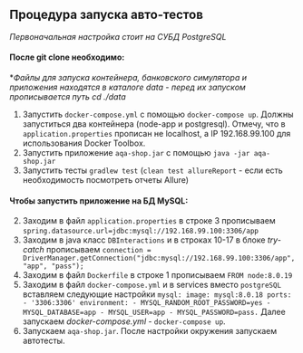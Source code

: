 ## Процедура запуска авто-тестов
_Первоначальная настройка стоит на СУБД PostgreSQL_
#### После git clone необходимо:
*_Файлы для запуска контейнера, банковского симулятора и приложения находятся в каталоге data - перед их запуском прописывается путь cd ./data_
1.  Запустить `docker-compose.yml` с помощью `docker-compose up`. Должны запуститься два контейнера (node-app и postgresql).
Отмечу, что в `application.properties` прописан не localhost, а IP 192.168.99.100 для использования Docker Toolbox. 
2. Запустить приложение `aqa-shop.jar` с помощью `java -jar aqa-shop.jar`
3. Запустить тесты `gradlew test` (`clean test allureReport` - если есть необходимость посмотреть отчеты Allure)

#### Чтобы запустить приложение на БД MySQL:

2. Заходим в файл `application.properties` в строке 3 прописываем `spring.datasource.url=jdbc:mysql://192.168.99.100:3306/app`
3. Заходим в java класс `DBInteractions` и в строках 10-17 в блоке _try-catch_ прописываем 
`connection = DriverManager.getConnection("jdbc:mysql://192.168.99.100:3306/app", "app", "pass");`
1. Заходим в файл `Dockerfile` в строке 1 прописываем `FROM node:8.0.19`
1. Заходим в файл `docker-compose.yml` и в services вместо `postgreSQL` вставляем следующие настройки
 `mysql:
                                                                                   image: mysql:8.0.18
                                                                                     ports:
                                                                                       - '3306:3306'
                                                                                     environment:
                                                                                       - MYSQL_RANDOM_ROOT_PASSWORD=yes
                                                                                       - MYSQL_DATABASE=app
                                                                                       - MYSQL_USER=app
                                                                                       - MYSQL_PASSWORD=pass.`
 Далее запускаем _docker-compose.yml_ - `docker-compose up`.
1. Запускаем `aqa-shop.jar`. После настройки окружения запускаем автотесты.